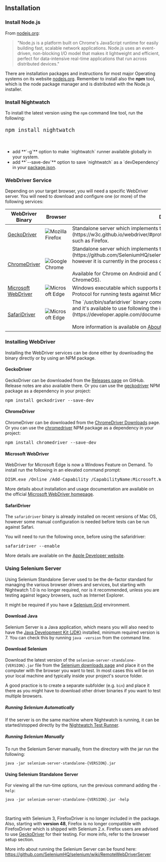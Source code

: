 ## Installation

### Install Node.js

From [nodejs.org](http://nodejs.org/):

> "Node.js is a platform built on Chrome's JavaScript runtime for easily building fast, scalable network applications. Node.js uses an event-driven, non-blocking I/O model that makes it lightweight and efficient, perfect for data-intensive real-time applications that run across distributed devices."

There are installation packages and instructions for most major Operating systems on its website [nodejs.org](http://nodejs.org/). Remember to install also the **npm** tool, which is the node package manager and is distributed with the Node.js installer.

### Install Nightwatch
To install the latest version using the <code>npm</code> command line tool, run the following:

<pre style="font-size:20px"><code class="language-bash">npm install nightwatch</code></pre>

<br>
<ul>
<li>add **`-g`** option to make `nightwatch` runner available globally in your system.</li>
<li>add **`--save-dev`** option to save `nightwatch` as a `devDependency` in your <a href="https://docs.npmjs.com/files/package.json" target="_blank">package.json</a>.</li>
</ul>

### WebDriver Service

Depending on your target browser, you will need a specific WebDriver server. You will need to download and configure one (or more) of the following services:

<table class="table table-bordered table-striped">
<thead>
 <tr>
   <th style="width: 200px;">WebDriver Binary</th>
   <th style="width: 100px; text-align:center">Browser</th>
   <th>Description</th>
 </tr>
</thead>
<tbody>
  <tr>
    <td><a href="https://github.com/mozilla/geckodriver/releases">GeckoDriver</a></td>
    <td class="browser"><img alt="Mozilla Firefox" src="http://nightwatchjs.org/img/logos/Firefox_Logo_2017.png"/></td>
    <td>Standalone server which implements the [W3C WebDriver protocol](https://w3c.github.io/webdriver/#protocol) to communicate with Gecko browsers, such as Firefox.</td>
  </tr>
  
  <tr>
    <td><a href="http://chromedriver.chromium.org/" target="_blank">ChromeDriver</a></td>
    <td class="browser"><img alt="Google Chrome" src="http://nightwatchjs.org/img/logos/1200px-Google_Chrome_icon.svg.png"/></td>
    <td>Standalone server which implements the [JSON Wire Protocol](https://github.com/SeleniumHQ/selenium/wiki/JsonWireProtocol) for Chromium, however it is currently in the process of transitioning to the W3C WebDriver spec.<br><br>Available for Chrome on Android and Chrome on Desktop (Mac, Linux, Windows and ChromeOS).</td>
  </tr>
  
  <tr>
     <td><a href="https://developer.microsoft.com/en-us/microsoft-edge/tools/webdriver/" target="_blank">Microsoft WebDriver</a></td>
     <td class="browser"><img alt="Microsoft Edge" src="http://nightwatchjs.org/img/logos/Microsoft_Edge_logo.svg.png"/></td>
     <td>Windows executable which supports both the W3C WebDriver spec and JSON Wire Protocol for running tests against Microsoft Edge.</td>
  </tr>
  
  <tr>
    <td><a href="https://developer.apple.com/documentation/webkit/testing_with_webdriver_in_safari" target="_blank">SafariDriver</a></td>
    <td class="browser"><img alt="Microsoft Edge" src="http://nightwatchjs.org/img/logos/safari_icon_large_2x.png"/></td>
    <td>The `/usr/bin/safaridriver` binary comes pre-installed with recent versions of Mac OS and it's available to use following the instructions on [Apple Developer website](https://developer.apple.com/documentation/webkit/testing_with_webdriver_in_safari).
    <br><br>More information is available on <a href="https://developer.apple.com/documentation/webkit/about_webdriver_for_safari" target="_blank">About WebDriver for Safari</a> page.
    </td>
  </tr>
 
 </tbody>
</table>

### Installing WebDriver

Installing the WebDriver services can be done either by downloading the binary directly or by using an NPM package.

<h4>GeckoDriver</h4>

GeckoDriver can be downloaded from the [Releases page](https://github.com/mozilla/geckodriver/releases) on GitHub. Release notes are also available there. Or you can use the [geckodriver](https://www.npmjs.com/package/geckodriver) NPM package as a dependency in your project:

<pre>npm install geckodriver --save-dev</pre>

<h4>ChromeDriver</h4>

ChromeDriver can be downloaded from the [ChromeDriver Downloads](http://chromedriver.chromium.org/downloads) page. Or you can use the [chromedriver](https://www.npmjs.com/package/chromedriver) NPM package as a dependency in your project:

<pre>npm install chromedriver --save-dev</pre>

<h4>Microsoft WebDriver</h4>

WebDriver for Microsoft Edge is now a Windows Feature on Demand. To install run the following in an elevated command prompt:

<pre class="windows-cmd">DISM.exe /Online /Add-Capability /CapabilityName:Microsoft.WebDriver~~~~0.0.1.0</pre>

More details about installation and usage documentation are available on the official [Microsoft WebDriver homepage](https://developer.microsoft.com/en-us/microsoft-edge/tools/webdriver/).

<h4>SafariDriver</h4>

The `safaridriver` binary is already installed on recent versions of Mac OS, however some manual configuration is needed before tests can be run against Safari.

You will need to run the following once, before using the safaridriver:

<pre>safaridriver --enable</pre>

More details are available on the [Apple Developer website](https://developer.apple.com/documentation/webkit/testing_with_webdriver_in_safari).

### Using Selenium Server

Using Selenium Standalone Server used to be the de-factor standard for managing the various browser drivers and services, but starting with Nightwatch 1.0 is no longer required, nor is it recommended, unless you are testing against legacy browsers, such as Internet Explorer. 

It might be required if you have a [Selenium Grid](https://github.com/SeleniumHQ/selenium/wiki/Grid2) environment. 

#### Download Java
Selenium Server is a Java application, which means you will also need to have the [Java Development Kit (JDK)](http://www.oracle.com/technetwork/java/javase/downloads/index.html) installed, minimum required version is 7. You can check this by running `java -version` from the command line.

#### Download Selenium

Download the latest version of the `selenium-server-standalone-{VERSION}.jar` file from the [Selenium downloads page](http://selenium-release.storage.googleapis.com/index.html) and place it on the computer with the browser you want to test.
In most cases this will be on your local machine and typically inside your project's source folder.

A good practice is to create a separate subfolder (e.g. `bin`) and place it there as you might have to download other driver binaries if you want to test multiple browsers.  

##### Running Selenium Automatically

If the server is on the same machine where Nightwatch is running, it can be started/stopped directly by the [Nightwatch Test Runner](http://nightwatchjs.org/guide#test-runner).

##### Running Selenium Manually

To run the Selenium Server manually, from the directory with the jar run the following:

<pre><code class="language-bash">java -jar selenium-server-standalone-{VERSION}.jar</code></pre>

#### Using Selenium Standalone Server
For viewing all the run-time options, run the previous command adding the `-help`:

<pre><code class="language-bash">java -jar selenium-server-standalone-{VERSION}.jar -help</code></pre>
<br>
<p class="alert alert-warning">Starting with Selenium 3, FirefoxDriver is no longer included in the package. Also, starting with <strong>version 48</strong>, Firefox is no longer compatible with FirefoxDriver which is shipped with Selenium 2.x. Firefox users are advised to use <a href="https://github.com/mozilla/geckodriver/releases" target="_blank">GeckoDriver</a> for their testing. For more info, refer to the browser setup section.</p>

More info about running the Selenium Server can be found here: https://github.com/SeleniumHQ/selenium/wiki/RemoteWebDriverServer
